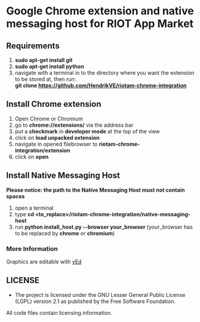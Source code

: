 # Google Chrome extension and native messaging host for RIOT App Market

## Requirements
1. **sudo apt-get install git**
2. **sudo apt-get install python**
3. navigate with a terminal in to the directory where you want the extension to be stored at, then run:
   <br>**git clone https://github.com/HendrikVE/riotam-chrome-integration**

## Install Chrome extension
1. Open Chrome or Chromium
2. go to **chrome://extensions/** via the address bar
3. put a **checkmark** in **developer mode** at the top of the view
4. click on **load unpacked extension**
5. navigate in opened filebrowser to **riotam-chrome-integration/extension**
6. click on **open**

## Install Native Messaging Host
**Please notice: the path to the Native Messaging Host must not contain spaces**
1. open a terminal
2. type **cd <to_replace>/riotam-chrome-integration/native-messaging-host**
3. run **python install_host.py --browser your_browser** (your_browser has to be replaced by **chrome** or **chromium**)

### More Information
Graphics are editable with [yEd](http://www.yworks.com/products/yed "http://www.yworks.com/products/yed")

## LICENSE
* The project is licensed under the GNU Lesser General Public License
  (LGPL) version 2.1 as published by the Free Software Foundation.

All code files contain licensing information.